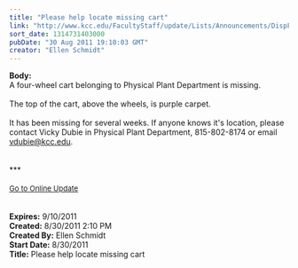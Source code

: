 ```yaml
---
title: "Please help locate missing cart"
link: "http://www.kcc.edu/FacultyStaff/update/Lists/Announcements/DispForm.aspx?ID=422"
sort_date: 1314731403000
pubDate: "30 Aug 2011 19:10:03 GMT"
creator: "Ellen Schmidt"
---
```


<div><b>Body:</b> <div class="ExternalClass3033F46B5A684DFF8DF4134C401E46DB">
<div>A four-wheel cart belonging to Physical Plant Department is missing. </div>
<div> </div>
<div>The top of the cart, above the wheels, is purple carpet.</div>
<div> </div>
<div>It has been missing for several weeks. If anyone knows it's location, please contact Vicky Dubie in Physical Plant Department, <span style="white-space:nowrap" class="baec5a81-e4d6-4674-97f3-e9220f0136c1">815-802-8174</span> or email <a href="mailto:vdubie@kcc.edu">vdubie@kcc.edu</a>.</div>
<div> </div>
<div> </div>
<div>***</div>
<div> </div>
<div>
<div><font size="2"><a href="/FacultyStaff/update/Pages/dailyupdate.aspx">Go to Online Update</a></font></div>
<div><font size="2"></font> </div>
<div> </div></div></div></div>
<div><b>Expires:</b> 9/10/2011</div>
<div><b>Created:</b> 8/30/2011 2:10 PM</div>
<div><b>Created By:</b> Ellen Schmidt</div>
<div><b>Start Date:</b> 8/30/2011</div>
<div><b>Title:</b> Please help locate missing cart</div>
